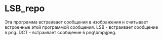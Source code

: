 # LSB_repo
Эта программа встраивает сообщения в изображения и считывает встроенные этой программой сообщения.
LSB - встраивает сообщение в png.
DCT - встраивает сообщение в png\bmp\jpeg. 
